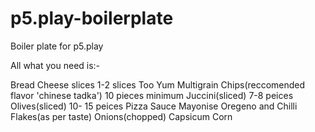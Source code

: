 # p5.play-boilerplate
Boiler plate for p5.play

All what you need is:-

Bread
Cheese slices     1-2 slices
Too Yum Multigrain Chips(reccomended flavor 'chinese tadka')      10 pieces minimum
Juccini(sliced) 7-8 peices
Olives(sliced) 10- 15 peices
Pizza Sauce
Mayonise
Oregeno and Chilli Flakes(as per taste)
Onions(chopped)
Capsicum
Corn

